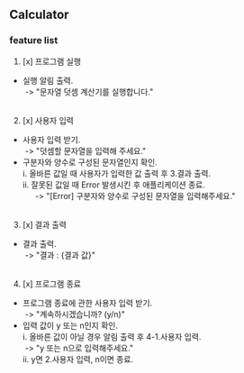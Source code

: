 ## Calculator

### feature list

1. [x] 프로그램 실행
 - 실행 알림 출력.  
  &nbsp;-> "문자열 덧셈 계산기를 실행합니다."<br><br>  

2. [x] 사용자 입력
 - 사용자 입력 받기.  
   &nbsp;-> "덧셈할 문자열을 입력해 주세요." 
 - 구분자와 양수로 구성된 문자열인지 확인.    
  i. 올바른 값일 때 사용자가 입력한 값 출력 후 3.결과 출력.    
  ii. 잘못된 값일 때 Error 발생시킨 후 애플리케이션 종료.    
     &nbsp;-> "[Error] 구분자와 양수로 구성된 문자열을 입력해주세요."<br><br>

3. [x] 결과 출력
 - 결과 출력.  
   &nbsp;-> "결과 : {결과 값}"<br><br>

4. [x] 프로그램 종료
 - 프로그램 종료에 관한 사용자 입력 받기.  
   &nbsp;-> "계속하시겠습니까? (y/n)"
 - 입력 값이 y 또는 n인지 확인.  
 i. 올바른 값이 아닐 경우 알림 출력 후 4-1.사용자 입력.  
 &nbsp;-> "y 또는 n으로 입력해주세요."  
 ii. y면 2.사용자 입력, n이면 종료.